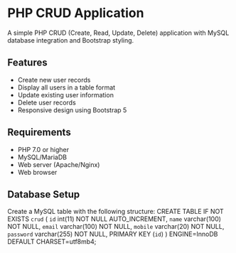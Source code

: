 # PHP CRUD Application

A simple PHP CRUD (Create, Read, Update, Delete) application with MySQL database integration and Bootstrap styling.

## Features

- Create new user records
- Display all users in a table format
- Update existing user information
- Delete user records
- Responsive design using Bootstrap 5

## Requirements

- PHP 7.0 or higher
- MySQL/MariaDB
- Web server (Apache/Nginx)
- Web browser

## Database Setup

Create a MySQL table with the following structure:
CREATE TABLE IF NOT EXISTS `crud` (
    `id` int(11) NOT NULL AUTO_INCREMENT,
    `name` varchar(100) NOT NULL,
    `email` varchar(100) NOT NULL,
    `mobile` varchar(20) NOT NULL,
    `password` varchar(255) NOT NULL,
    PRIMARY KEY (`id`)
) ENGINE=InnoDB DEFAULT CHARSET=utf8mb4;
